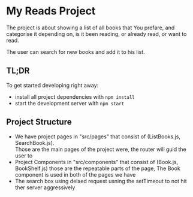 # My Reads Project

The project is about showing a list of all books that You prefare, and categorise it depending on,
is it been reading, or already read, or want to read.

The user can search for new books and add it to his list.

## TL;DR

To get started developing right away:

* install all project dependencies with `npm install`
* start the development server with `npm start`

## Project Structure
<ul>
    <li> We have project pages in "src/pages" that consist of (ListBooks.js, SearchBook.js).<br/>Those are the main pages of the 
    project were, the router will guid the user to</li>
    <li>Project Components in "src/components" that consist of (Book.js, BookShelf.js) those are the repeatable parts of the page, The Book component is used in both of the pages we have</li>
    <li>The search box using delaed request usning the setTimeout to not hit ther server aggressively</li>
    
<ul>